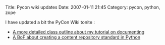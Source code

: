 Title: Pycon wiki updates
Date: 2007-01-11 21:45
Category: pycon, python, zope

I have updated a bit the PyCon Wiki tonite :   
-   [A more detailed class outline about my tutorial on documenting][]
-   [A BoF about creating a content repository standard in Python][]

  [A more detailed class outline about my tutorial on documenting]: http://us.pycon.org/TX2007/TutorialsAM6outline
    "DDD"
  [A BoF about creating a content repository standard in Python]: http://us.pycon.org/TX2007/PyJCR
    "PyJCR"
